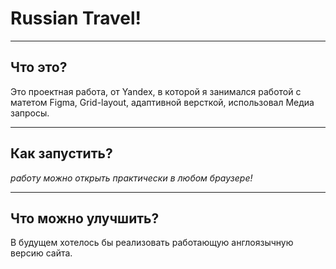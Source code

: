 # Russian Travel!
***
## Что это?
Это проектная работа, от Yandex, в которой я занимался работой с матетом Figma, Grid-layout, адаптивной версткой, использовал Медиа запросы.
***
## Как запустить?
_работу можно открыть практически в любом браузере!_
***
## Что можно улучшить?
В будущем хотелось бы реализовать работающую англоязычную версию сайта.
